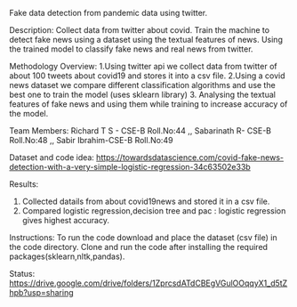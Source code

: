 Fake data detection from pandemic data  using twitter.

Description: Collect data from twitter about covid. Train the machine to detect fake news using a dataset using the textual features of news.
            Using the trained model to classify fake news and real news from twitter.
            
Methodology Overview: 1.Using twitter api we collect data from twitter of about 100 tweets about covid19 and stores it into a csv file.
                      2.Using a covid news dataset we compare different classification algorithms and use the best one to train the model
                      (uses sklearn library)
                      3. Analysing the textual features of fake news and using them while training to increase accuracy of the model.  

Team Members:
Richard T S - CSE-B Roll.No:44 ,,
Sabarinath R- CSE-B Roll.No:48 ,,
Sabir Ibrahim-CSE-B Roll.No:49


Dataset and code idea:
https://towardsdatascience.com/covid-fake-news-detection-with-a-very-simple-logistic-regression-34c63502e33b

Results:
1. Collected datails from about covid19news and stored it in a csv file.
2. Compared logistic regression,decision tree and pac : logistic regression gives highest accuracy.

Instructions:
To run the code download and place the dataset (csv file) in the code directory. Clone and run the code after installing the required packages(sklearn,nltk,pandas).

Status:  https://drive.google.com/drive/folders/1ZprcsdATdCBEgVGulOOqqyX1_d5tZhpb?usp=sharing